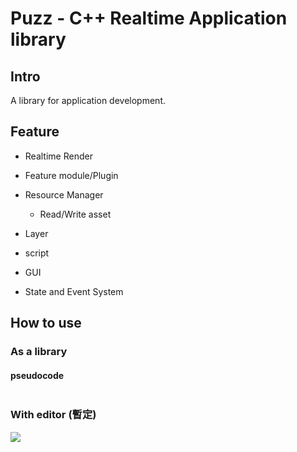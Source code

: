 # Puzz - C++ Realtime Application library

## Intro
A library for application development.

## Feature

- Realtime Render

- Feature module/Plugin

- Resource Manager
    - Read/Write asset

- Layer

- script

- GUI

- State and Event System

## How to use

### As a library
#### pseudocode
```cpp=
```

### With editor (暫定)
![](https://i.imgur.com/mVMNkwr.png)